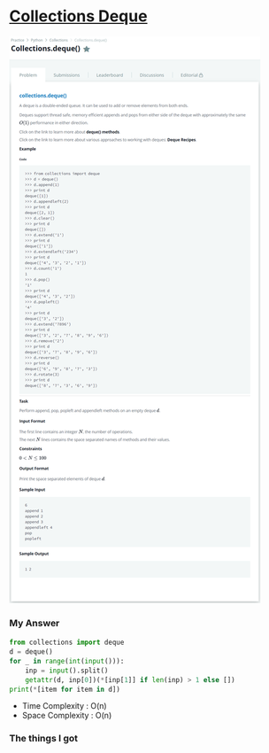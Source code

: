 # [Collections Deque](https://www.hackerrank.com/challenges/py-collections-deque/problem)

![image](Problem.png)



### My Answer

```python
from collections import deque
d = deque()
for _ in range(int(input())):
    inp = input().split()
    getattr(d, inp[0])(*[inp[1]] if len(inp) > 1 else [])
print(*[item for item in d])
```

* Time Complexity : O(n)
* Space Complexity : O(n)



### The things I got
